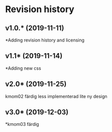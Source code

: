 Revision history
================

v1.0.* (2019-11-11)
-------------------
*Adding revision history and licensing

v1.1* (2019-11-14)
------------------
*Adding new css

v2.0* (2019-11-25)
------------------
kmom02 färdig
less implementerad
lite ny design

v3.0* (2019-12-03)
------------------
*kmom03 färdig